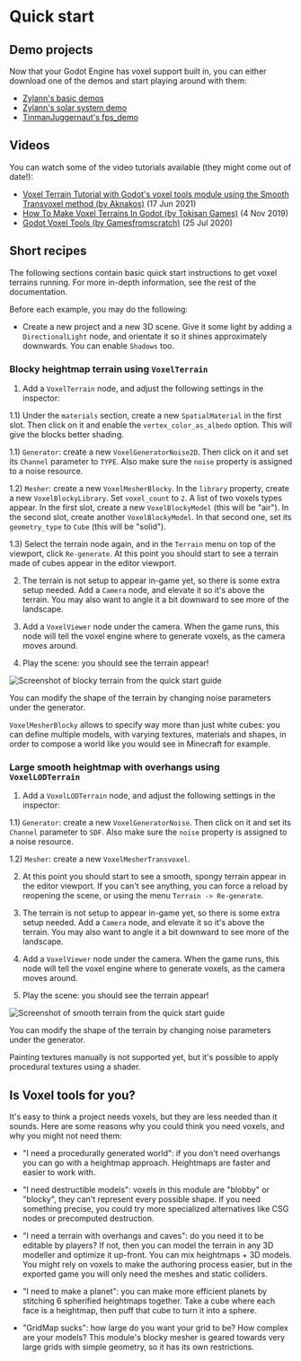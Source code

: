 Quick start
==============

Demo projects
------------------

Now that your Godot Engine has voxel support built in, you can either download one of the demos and start playing around with them:

- [Zylann's basic demos](https://github.com/Zylann/voxelgame)
- [Zylann's solar system demo](https://github.com/Zylann/solar_system_demo)
- [TinmanJuggernaut's fps_demo](https://github.com/tinmanjuggernaut/voxelgame)

Videos
--------

You can watch some of the video tutorials available (they might come out of date!):

- [Voxel Terrain Tutorial with Godot's voxel tools module using the Smooth Transvoxel method (by Aknakos)](https://www.youtube.com/watch?v=YDHkTJ6Na9U) (17 Jun 2021)
- [How To Make Voxel Terrains In Godot (by Tokisan Games)](https://www.youtube.com/watch?v=zfzmcbR1H_0) (4 Nov 2019)
- [Godot Voxel Tools (by Gamesfromscratch)](https://www.youtube.com/watch?v=WxZK_Yg5kU0) (25 Jul 2020)


Short recipes
---------------

The following sections contain basic quick start instructions to get voxel terrains running.
For more in-depth information, see the rest of the documentation.

Before each example, you may do the following:

- Create a new project and a new 3D scene. Give it some light by adding a `DirectionalLight` node, and orientate it so it shines approximately downwards. You can enable `Shadows` too.

### Blocky heightmap terrain using `VoxelTerrain`

1) Add a `VoxelTerrain` node, and adjust the following settings in the inspector:
	
1.1) Under the `materials` section, create a new `SpatialMaterial` in the first slot. Then click on it and enable the `vertex_color_as_albedo` option. This will give the blocks better shading.

1.1) `Generator`: create a new `VoxelGeneratorNoise2D`. Then click on it and set its `Channel` parameter to `TYPE`. Also make sure the `noise` property is assigned to a noise resource.

1.2) `Mesher`: create a new `VoxelMesherBlocky`. In the `library` property, create a new `VoxelBlockyLibrary`. Set `voxel_count` to `2`. A list of two voxels types appear. In the first slot, create a new `VoxelBlockyModel` (this will be "air"). In the second slot, create another `VoxelBlockyModel`. In that second one, set its `geometry_type` to `Cube` (this will be "solid").

1.3) Select the terrain node again, and in the `Terrain` menu on top of the viewport, click `Re-generate`. At this point you should start to see a terrain made of cubes appear in the editor viewport.

2) The terrain is not setup to appear in-game yet, so there is some extra setup needed. Add a `Camera` node, and elevate it so it's above the terrain. You may also want to angle it a bit downward to see more of the landscape.

3) Add a `VoxelViewer` node under the camera. When the game runs, this node will tell the voxel engine where to generate voxels, as the camera moves around.

4) Play the scene: you should see the terrain appear!

![Screenshot of blocky terrain from the quick start guide](images/default-terrain.jpg)

You can modify the shape of the terrain by changing noise parameters under the generator. 

`VoxelMesherBlocky` allows to specify way more than just white cubes: you can define multiple models, with varying textures, materials and shapes, in order to compose a world like you would see in Minecraft for example.


### Large smooth heightmap with overhangs using `VoxelLODTerrain`

1) Add a `VoxelLODTerrain` node, and adjust the following settings in the inspector:

1.1) `Generator`: create a new `VoxelGeneratorNoise`. Then click on it and set its `Channel` parameter to `SDF`. Also make sure the `noise` property is assigned to a noise resource.

1.2) `Mesher`: create a new `VoxelMesherTransvoxel`.

2) At this point you should start to see a smooth, spongy terrain appear in the editor viewport. If you can't see anything, you can force a reload by reopening the scene, or using the menu `Terrain -> Re-generate`.

3) The terrain is not setup to appear in-game yet, so there is some extra setup needed. Add a `Camera` node, and elevate it so it's above the terrain. You may also want to angle it a bit downward to see more of the landscape.

4) Add a `VoxelViewer` node under the camera. When the game runs, this node will tell the voxel engine where to generate voxels, as the camera moves around.

5) Play the scene: you should see the terrain appear!

![Screenshot of smooth terrain from the quick start guide](images/noise-terrain-default.jpg)

You can modify the shape of the terrain by changing noise parameters under the generator. 

Painting textures manually is not supported yet, but it's possible to apply procedural textures using a shader.


Is Voxel tools for you?
--------------------------

It's easy to think a project needs voxels, but they are less needed than it sounds. Here are some reasons why you could think you need voxels, and why you might not need them:

- "I need a procedurally generated world": if you don't need overhangs you can go with a heightmap approach. Heightmaps are faster and easier to work with.

- "I need destructible models": voxels in this module are "blobby" or "blocky", they can't represent every possible shape. If you need something precise, you could try more specialized alternatives like CSG nodes or precomputed destruction.

- "I need a terrain with overhangs and caves": do you need it to be editable by players? If not, then you can model the terrain in any 3D modeller and optimize it up-front. You can mix heightmaps + 3D models. You might rely on voxels to make the authoring process easier, but in the exported game you will only need the meshes and static colliders.

- "I need to make a planet": you can make more efficient planets by stitching 6 spherified heightmaps together. Take a cube where each face is a heightmap, then puff that cube to turn it into a sphere.

- "GridMap sucks": how large do you want your grid to be? How complex are your models? This module's blocky mesher is geared towards very large grids with simple geometry, so it has its own restrictions.
